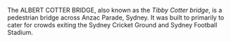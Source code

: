 The ALBERT COTTER BRIDGE, also known as the _Tibby Cotter bridge_, is a pedestrian bridge across Anzac Parade, Sydney. It was built to primarily to cater for crowds exiting the Sydney Cricket Ground and Sydney Football Stadium.
